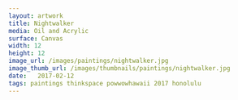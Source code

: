 ```yaml
---
layout: artwork
title: Nightwalker
media: Oil and Acrylic
surface: Canvas
width: 12
height: 12
image_url: /images/paintings/nightwalker.jpg
image_thumb_url: /images/thumbnails/paintings/nightwalker.jpg
date:   2017-02-12
tags: paintings thinkspace powwowhawaii 2017 honolulu
---
```

